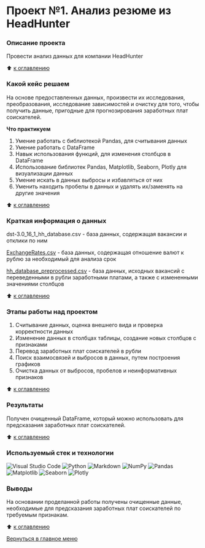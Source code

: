 # Проект №1. Анализ резюме из HeadHunter


### Описание проекта
Провести анализ данных для компании HeadHunter

:arrow_up: [к оглавлению](
https://github.com/ArturArtikov/Educational_projects/tree/main/Project_1_Analysis_of_resumes_from_HeadHunter/README.md#Оглавление)

### Какой кейс решаем
На основе предоставленных данных, произвести их исследования, преобразования, исследование зависимостей и очистку для того, чтобы получить данные, пригодные для прогнозирования заработных плат соискателей.

**Что практикуем**
1. Умение работать с библиотекой Pandas, для считывания данных
2. Умение работать с DataFrame
3. Навык использования функций, для изменения столбцов в DataFrame
4. Использование библиотек Pandas, Matplotlib, Seaborn, Plotly для визуализации данных
5. Умение искать в данных выбросы и избавляться от них
6. Уменить находить пробелы в данных и удалять их/заменять на другие значения

:arrow_up: [к оглавлению](
https://github.com/ArturArtikov/Educational_projects/tree/main/Project_1_Analysis_of_resumes_from_HeadHunter/README.md#Оглавление)

### Краткая информация о данных
dst-3.0_16_1_hh_database.csv - база данных, содержащая вакансии и отклики по ним

[ExchangeRates.csv](https://github.com/ArturArtikov/Educational_projects/blob/main/Project_1_Analysis_of_resumes_from_HeadHunter/data/ExchangeRates.csv) - база данных, содержащая отношение валют к рублю за необходимый для анализа срок

[hh_database_preprocessed.csv](https://github.com/ArturArtikov/Educational_projects/blob/main/Project_1_Analysis_of_resumes_from_HeadHunter/data/hh_database_preprocessed.csv) - база данных, исходных вакансий с переведенными в рубли заработными платами, а также с измененными значениями столбцов

:arrow_up: [к оглавлению](
https://github.com/ArturArtikov/Educational_projects/tree/main/Project_1_Analysis_of_resumes_from_HeadHunter/README.md#Оглавление)

### Этапы работы над проектом

1. Считывание данных, оценка внешнего вида и проверка корректности данных
2. Изменение данных в столбцах таблицы, создание новых столбцов с признаками
3. Перевод заработных плат соискателей в рубли
4. Поиск взаимосвязей и выбросов в данных, путем построения графиков
5. Очистка данных от выбросов, пробелов и неинформативных признаков

:arrow_up: [к оглавлению](
https://github.com/ArturArtikov/Educational_projects/tree/main/Project_1_Analysis_of_resumes_from_HeadHunter/README.md#Оглавление)

### Результаты
Получен очищенный DataFrame, который можно использовать для предсказания заработных плат соискателей.

:arrow_up: [к оглавлению](
https://github.com/ArturArtikov/Educational_projects/tree/main/Project_1_Analysis_of_resumes_from_HeadHunter/README.md#Оглавление)

### Используемый стек и технологии

![Visual Studio Code](https://img.shields.io/badge/Visual%20Studio%20Code-0078d7.svg?style=for-the-badge&logo=visual-studio-code&logoColor=white)
![Python](https://img.shields.io/badge/python-3670A0?style=for-the-badge&logo=python&logoColor=ffdd54)
![Markdown](https://img.shields.io/badge/markdown-%23000000.svg?style=for-the-badge&logo=markdown&logoColor=white)
![NumPy](https://img.shields.io/badge/numpy-%23013243.svg?style=for-the-badge&logo=numpy&logoColor=white)
![Pandas](https://img.shields.io/badge/pandas-%23150458.svg?style=for-the-badge&logo=pandas&logoColor=white)
![Matplotlib](https://img.shields.io/badge/Matplotlib-%23ffffff.svg?style=for-the-badge&logo=Matplotlib&logoColor=black)
![Seaborn](https://img.shields.io/badge/Seaborn-%231F6F70.svg?style=for-the-badge)
![Plotly](https://img.shields.io/badge/Plotly-%233F4F75.svg?style=for-the-badge&logo=plotly&logoColor=white)

### Выводы
На основании проделанной работы получены очищенные данные, необходимые для предсказания заработных плат соискателей по требуемым признакам.

:arrow_up: [к оглавлению](
https://github.com/ArturArtikov/Educational_projects/tree/main/Project_1_Analysis_of_resumes_from_HeadHunter/README.md#Оглавление)

[Вернуться в главное меню](https://github.com/ArturArtikov/Portfolio/blob/main/README.md#персональные-проекты)
